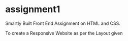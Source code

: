 # assignment1
Smartly Built Front End Assignment on HTML and CSS.

To create a Responsive Website as per the Layout given
